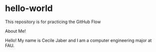 # hello-world
This repository is for practicing the GitHub Flow

About Me!

Hello! My name is Cecile Jaber and I am a computer engineering major at FAU.
